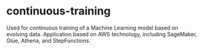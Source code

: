 # continuous-training
Used for continuous training of a Machine Learning model based on evolving data. Application based on AWS technology, including SageMaker, Glue, Athena, and StepFunctions.
